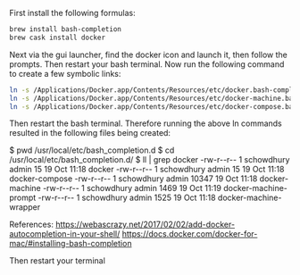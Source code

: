 First install the following formulas:

```bash
brew install bash-completion
brew cask install docker

```

Next via the gui launcher, find the docker icon and launch it, then follow the prompts. Then restart your bash terminal. Now run the following command to create a few symbolic links:

```bash
ln -s /Applications/Docker.app/Contents/Resources/etc/docker.bash-completion /usr/local/etc/bash_completion.d/docker
ln -s /Applications/Docker.app/Contents/Resources/etc/docker-machine.bash-completion /usr/local/etc/bash_completion.d/docker-machine
ln -s /Applications/Docker.app/Contents/Resources/etc/docker-compose.bash-completion /usr/local/etc/bash_completion.d/docker-compose
```

Then restart the bash terminal. Therefore running the above ln commands resulted in the following files being created:


$ pwd
/usr/local/etc/bash_completion.d
$ cd /usr/local/etc/bash_completion.d/
$ ll | grep docker
-rw-r--r--  1 schowdhury  admin     15 19 Oct 11:18 docker
-rw-r--r--  1 schowdhury  admin     15 19 Oct 11:18 docker-compose
-rw-r--r--  1 schowdhury  admin  10347 19 Oct 11:18 docker-machine
-rw-r--r--  1 schowdhury  admin   1469 19 Oct 11:19 docker-machine-prompt
-rw-r--r--  1 schowdhury  admin   1525 19 Oct 11:18 docker-machine-wrapper



References:
<a href="https://webascrazy.net/2017/02/02/add-docker-autocompletion-in-your-shell/" rel="nofollow">https://webascrazy.net/2017/02/02/add-docker-autocompletion-in-your-shell/</a>
<a href="https://docs.docker.com/docker-for-mac/#installing-bash-completion" rel="nofollow">https://docs.docker.com/docker-for-mac/#installing-bash-completion</a>





Then restart your terminal